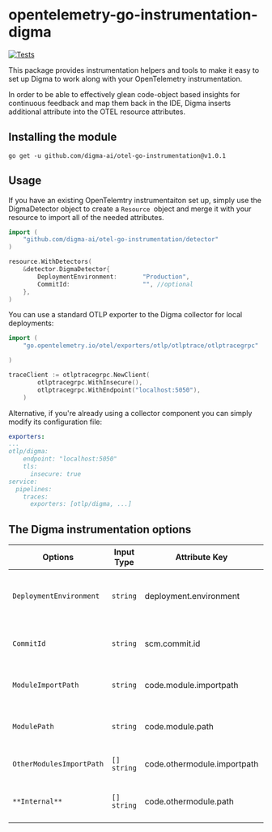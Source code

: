 # opentelemetry-go-instrumentation-digma

[![Tests](https://github.com/digma-ai/otel-go-instrumentation/actions/workflows/ci.yaml/badge.svg)](https://github.com/digma-ai/otel-go-instrumentation/actions/workflows/ci.yaml)

This package provides instrumentation helpers and tools to make it easy to set up Digma to work along with your OpenTelemetry instrumentation.

In order to be able to effectively glean code-object based insights for continuous feedback and map them back in the IDE, Digma inserts additional attribute into the OTEL resource attributes. 


## Installing the module
```
go get -u github.com/digma-ai/otel-go-instrumentation@v1.0.1
```


## Usage

If you have an existing OpenTelemtry instrumentaiton set up, simply use the DigmaDetector object to create a `Resource `object and merge it with your resource to import all of the needed attributes. 

```go
import (
	"github.com/digma-ai/otel-go-instrumentation/detector"
)

resource.WithDetectors(
    &detector.DigmaDetector{
        DeploymentEnvironment:       "Production",
        CommitId:                    "", //optional
    },
)
```
You can use a standard OTLP exporter to the Digma collector for local deployments:
```go
import (
	"go.opentelemetry.io/otel/exporters/otlp/otlptrace/otlptracegrpc"

)

traceClient := otlptracegrpc.NewClient(
		otlptracegrpc.WithInsecure(),
		otlptracegrpc.WithEndpoint("localhost:5050"),
	)
```

Alternative, if you're already using a collector component you can simply modify its configuration file:

```yaml
exporters:
...
otlp/digma:
    endpoint: "localhost:5050"
    tls:
      insecure: true
service:
  pipelines:
    traces:
      exporters: [otlp/digma, ...]
```



## The Digma instrumentation options

| Options | Input Type  | Attribute Key | Description | Default |
| --- | --- | --- | --- | --- |
| `DeploymentEnvironment` | `string` | deployment.environment |  The Environment describes where the running process is deployed. (e.g production, staging, ci) | `os.Hostname()`
| `CommitId` | `string`  | scm.commit.id | The specific commit identifier of the running code. | The instrumentation will attempt to read this variable from `debug.ReadBuildInfo()`|
`ModuleImportPath` | `string` | code.module.importpath | Module canonical name | The instrumentation will attempt to read this variable from `debug.ReadBuildInfo()`|
`ModulePath` | `string` | code.module.path | workspace(application) physical path | The instrumentation will attempt to read this variable from `debug.ReadBuildInfo()` |
`OtherModulesImportPath` | `[] string` | code.othermodule.importpath | Specify additional satellite or infra modules to track | None |
` **Internal** ` | `[] string` | code.othermodule.path | physical paths of  `OtherModulesImportPath` option | The instrumentation will attempt to read this variable from `debug.ReadBuildInfo()`

